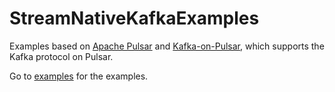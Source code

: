 # StreamNativeKafkaExamples

Examples based on [Apache Pulsar](https://pulsar.apache.org/) and [Kafka-on-Pulsar](https://github.com/streamnative/kop), which supports the Kafka protocol on Pulsar.

Go to [examples](./src/main/java/example) for the examples.
